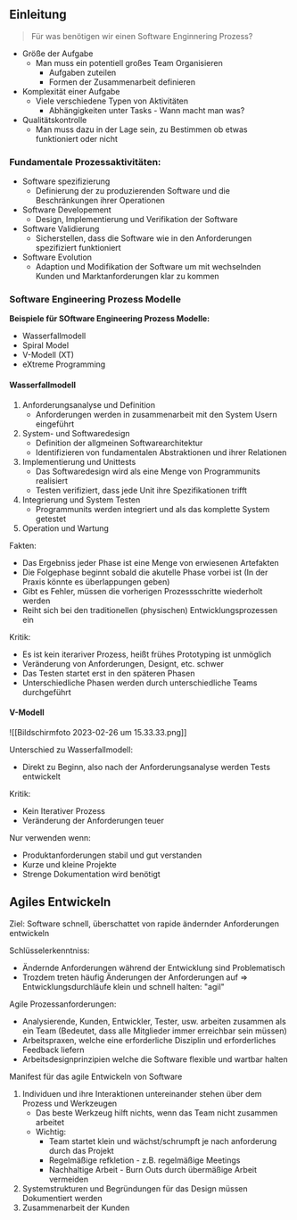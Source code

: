 ## Einleitung
> Für was benötigen wir einen Software Enginnering Prozess?

- Größe der Aufgabe
	- Man muss ein potentiell großes Team Organisieren
		- Aufgaben zuteilen
		- Formen der Zusammenarbeit definieren
- Komplexität einer Aufgabe
	- Viele verschiedene Typen von Aktivitäten
		- Abhängigkeiten unter Tasks - Wann macht man was?
- Qualitätskontrolle
	- Man muss dazu in der Lage sein, zu Bestimmen ob etwas funktioniert oder nicht

### Fundamentale Prozessaktivitäten:
- Software spezifizierung
	- Definierung der zu produzierenden Software und die Beschränkungen ihrer Operationen
- Software Developement
	- Design, Implementierung und Verifikation der Software
- Software Validierung
	- Sicherstellen, dass die Software wie in den Anforderungen spezifiziert funktioniert
- Software Evolution
	- Adaption und Modifikation der Software um mit wechselnden Kunden und Marktanforderungen klar zu kommen

### Software Engineering Prozess Modelle
**Beispiele für SOftware Engineering Prozess Modelle:**
- Wasserfallmodell
- Spiral Model
- V-Modell (XT)
- eXtreme Programming

#### Wasserfallmodell
1. Anforderungsanalyse und Definition
	- Anforderungen werden in zusammenarbeit mit den System Usern eingeführt
2. System- und Softwaredesign
	- Definition der allgmeinen Softwarearchitektur
	- Identifizieren von fundamentalen Abstraktionen und ihrer Relationen
3. Implementierung und Unittests
	- Das Softwaredesign wird als eine Menge von Programmunits realisiert
	- Testen verifiziert, dass jede Unit ihre Spezifikationen trifft
4. Integrierung und System Testen
	- Programmunits werden integriert und als das komplette System getestet
5. Operation und Wartung

Fakten:
- Das Ergebniss jeder Phase ist eine Menge von erwiesenen Artefakten
- Die Folgephase beginnt sobald die akutelle Phase vorbei ist (In der Praxis könnte es überlappungen geben)
- Gibt es Fehler, müssen die vorherigen Prozessschritte wiederholt werden
- Reiht sich bei den traditionellen (physischen) Entwicklungsprozessen ein

Kritik:
- Es ist kein iterariver Prozess, heißt frühes Prototyping ist unmöglich
- Veränderung von Anforderungen, Designt, etc. schwer
- Das Testen startet erst in den späteren Phasen
- Unterschiedliche Phasen werden durch unterschiedliche Teams durchgeführt

#### V-Modell
![[Bildschirm­foto 2023-02-26 um 15.33.33.png]]

Unterschied zu Wasserfallmodell:
- Direkt zu Beginn, also nach der Anforderungsanalyse werden Tests entwickelt

Kritik:
- Kein Iterativer Prozess
- Veränderung der Anforderungen teuer

Nur verwenden wenn:
- Produktanforderungen stabil und gut verstanden
- Kurze und kleine Projekte
- Strenge Dokumentation wird benötigt

## Agiles Entwickeln
Ziel: Software schnell, überschattet von rapide ändernder Anforderungen entwickeln

Schlüsselerkenntniss:
- Ändernde Anforderungen während der Entwicklung sind Problematisch
- Trozdem treten häufig Änderungen der Anforderungen auf
$\Rightarrow$ Entwicklungsdurchläufe klein und schnell halten: "agil"

Agile Prozessanforderungen:
- Analysierende, Kunden, Entwickler, Tester, usw. arbeiten zusammen als ein Team (Bedeutet, dass alle Mitglieder immer erreichbar sein müssen)
- Arbeitspraxen, welche eine erforderliche Disziplin und erforderliches Feedback liefern
- Arbeitsdesignprinzipien welche die Software flexible und wartbar halten

Manifest für das agile Entwickeln von Software
1. Individuen und  ihre Interaktionen untereinander stehen über dem Prozess und Werkzeugen
	- Das beste Werkzeug hilft nichts, wenn das Team nicht zusammen arbeitet
	- Wichtig:
		- Team startet klein und wächst/schrumpft je nach anforderung durch das Projekt
		- Regelmäßige refkletion - z.B. regelmäßige Meetings
		- Nachhaltige Arbeit - Burn Outs durch übermäßige Arbeit vermeiden
2. Systemstrukturen und Begründungen für das Design müssen Dokumentiert werden
3. Zusammenarbeit der Kunden